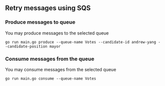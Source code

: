 ## Retry messages using SQS

### Produce messages to queue

You may produce messages to the selected queue
```
go run main.go produce --queue-name Votes --candidate-id andrew-yang --candidate-position mayor
```

### Consume messages from the queue

You may consume messages from the selected queue
```
go run main.go consume --queue-name Votes
```
